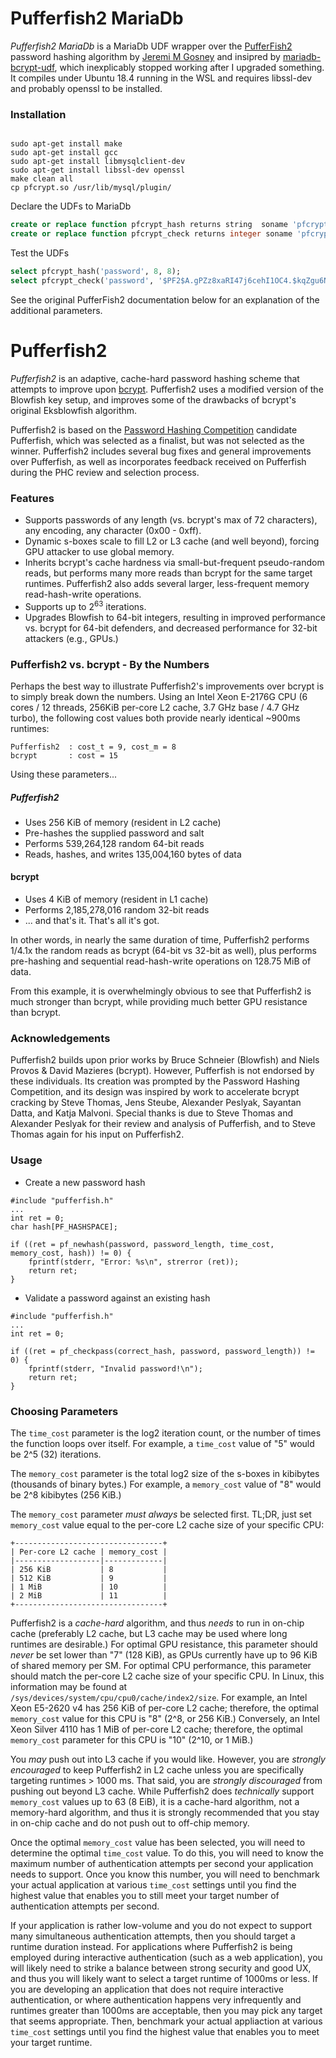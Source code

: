 Pufferfish2 MariaDb
===================

_Pufferfish2 MariaDb_ is a MariaDb UDF wrapper over the [PufferFish2](https://github.com/epixoip/pufferfish) password hashing algorithm by [Jeremi M Gosney](https://github.com/epixoip) and insipred by [mariadb-bcrypt-udf](https://github.com/ryancdotorg/mariadb-bcrypt-udf), which inexplicably stopped working after I upgraded something. It compiles under Ubuntu 18.4 running in the WSL and requires libssl-dev and probably openssl to be installed.

### Installation
```

sudo apt-get install make
sudo apt-get install gcc
sudo apt-get install libmysqlclient-dev
sudo apt-get install libssl-dev openssl
make clean all
cp pfcrypt.so /usr/lib/mysql/plugin/
```

Declare the UDFs to MariaDb 
```sql
create or replace function pfcrypt_hash returns string  soname 'pfcrypt.so';
create or replace function pfcrypt_check returns integer soname 'pfcrypt.so';
```

Test the UDFs 
```sql
select pfcrypt_hash('password', 8, 8);
select pfcrypt_check('password', '$PF2$A.gPZz8xaRI47j6cehI1OC4.$kqZgu6NbiCMe09yTnWrrGPmU/oYfgwe9OIlrU3rUgGx3DBp35axZBuNcTWw5MMDxOdcEenS5VT9Hbk9.QrHnAO');
```

See the original PufferFish2 documentation below for an explanation of the additional parameters.

Pufferfish2
==========

_Pufferfish2_ is an adaptive, cache-hard password hashing scheme that attempts to improve upon [bcrypt](https://en.wikipedia.org/wiki/Bcrypt). Pufferfish2 uses a modified version of the Blowfish key setup, and improves some of the drawbacks of bcrypt's original Eksblowfish algorithm. 

Pufferfish2 is based on the [Password Hashing Competition](https://password-hashing.net) candidate Pufferfish, which was selected as a finalist, but was not selected as the winner. Pufferfish2 includes several bug fixes and general improvements over Pufferfish, as well as incorporates feedback received on Pufferfish during the PHC review and selection process.

### Features

* Supports passwords of any length (vs. bcrypt's max of 72 characters), any encoding, any character (0x00 - 0xff).
* Dynamic s-boxes scale to fill L2 or L3 cache (and well beyond), forcing GPU attacker to use global memory.
* Inherits bcrypt's cache hardness via small-but-frequent pseudo-random reads, but performs many more reads than bcrypt for the same target runtimes. Pufferfish2 also adds several larger, less-frequent memory read-hash-write operations.
* Supports up to 2<sup>63</sup> iterations.
* Upgrades Blowfish to 64-bit integers, resulting in improved performance vs. bcrypt for 64-bit defenders, and decreased performance for 32-bit attackers (e.g., GPUs.)


### Pufferfish2 vs. bcrypt - By the Numbers

Perhaps the best way to illustrate Pufferfish2's improvements over bcrypt is to simply break down the numbers. Using an Intel Xeon E-2176G CPU (6 cores / 12 threads, 256KiB per-core L2 cache, 3.7 GHz base / 4.7 GHz turbo), the following cost values both provide nearly identical ~900ms runtimes:

```
Pufferfish2  : cost_t = 9, cost_m = 8
bcrypt       : cost = 15
```

Using these parameters...

##### Pufferfish2
* Uses 256 KiB of memory (resident in L2 cache)
* Pre-hashes the supplied password and salt
* Performs 539,264,128 random 64-bit reads
* Reads, hashes, and writes 135,004,160 bytes of data

#### bcrypt
* Uses 4 KiB of memory (resident in L1 cache)
* Performs 2,185,278,016 random 32-bit reads
* ... and that's it. That's all it's got.

In other words, in nearly the same duration of time, Pufferfish2 performs 1/4.1x the random reads as bcrypt (64-bit vs 32-bit as well), plus performs pre-hashing and sequential read-hash-write operations on 128.75 MiB of data.

From this example, it is overwhelmingly obvious to see that Pufferfish2 is much stronger than bcrypt, while providing much better GPU resistance than bcrypt.


### Acknowledgements

Pufferfish2 builds upon prior works by Bruce Schneier (Blowfish) and Niels Provos & David Mazieres (bcrypt). However, Pufferfish is not endorsed by these individuals. Its creation was prompted by the Password Hashing Competition, and its design was inspired by work to accelerate bcrypt cracking by Steve Thomas, Jens Steube, Alexander Peslyak, Sayantan Datta, and Katja Malvoni. Special thanks is due to Steve Thomas and Alexander Peslyak for their review and analysis of Pufferfish, and to Steve Thomas again for his input on Pufferfish2.


### Usage

* Create a new password hash

```
#include "pufferfish.h"
...
int ret = 0;
char hash[PF_HASHSPACE];

if ((ret = pf_newhash(password, password_length, time_cost, memory_cost, hash)) != 0) {
    fprintf(stderr, "Error: %s\n", strerror (ret));
    return ret;
}
```

* Validate a password against an existing hash

```
#include "pufferfish.h"
...
int ret = 0;

if ((ret = pf_checkpass(correct_hash, password, password_length)) != 0) {
    fprintf(stderr, "Invalid password!\n");
    return ret;
}
```

### Choosing Parameters

The `time_cost` parameter is the log2 iteration count, or the number of times the function loops over itself. For example, a `time_cost` value of "5" would be 2^5 (32) iterations.

The `memory_cost` parameter is the total log2 size of the s-boxes in kibibytes (thousands of binary bytes.) For example, a `memory_cost` value of "8" would be 2^8 kibibytes (256 KiB.)

The `memory_cost` parameter *must always* be selected first. TL;DR, just set `memory_cost` value equal to the per-core L2 cache size of your specific CPU:

```
+---------------------------------+
| Per-core L2 cache | memory_cost |
|-------------------|-------------|
| 256 KiB           | 8           |
| 512 KiB           | 9           |
| 1 MiB             | 10          |
| 2 MiB             | 11          |
+---------------------------------+
```

Pufferfish2 is a _cache-hard_ algorithm, and thus _needs_ to run in on-chip cache (preferably L2 cache, but L3 cache may be used where long runtimes are desirable.) For optimal GPU resistance, this parameter should *never* be set lower than "7" (128 KiB), as GPUs currently have up to 96 KiB of shared memory per SM. For optimal CPU performance, this parameter should match the per-core L2 cache size of your specific CPU. In Linux, this information may be found at `/sys/devices/system/cpu/cpu0/cache/index2/size`. For example, an Intel Xeon E5-2620 v4 has 256 KiB of per-core L2 cache; therefore, the optimal `memory_cost` value for this CPU is "8" (2^8, or 256 KiB.) Conversely, an Intel Xeon Silver 4110 has 1 MiB of per-core L2 cache; therefore, the optimal `memory_cost` parameter for this CPU is "10" (2^10, or 1 MiB.)

You _may_ push out into L3 cache if you would like. However, you are *strongly encouraged* to keep Pufferfish2 in L2 cache unless you are specifically targeting runtimes > 1000 ms. That said, you are *strongly discouraged* from pushing out beyond L3 cache. While Pufferfish2 does _technically_ support `memory_cost` values up to 63 (8 EiB), it is a cache-hard algorithm, not a memory-hard algorithm, and thus it is strongly recommended that you stay in on-chip cache and do not push out to off-chip memory.

Once the optimal `memory_cost` value has been selected, you will need to determine the optimal `time_cost` value. To do this, you will need to know the maximum number of authentication attempts per second your application needs to support. Once you know this number, you will need to benchmark your actual application at various `time_cost` settings until you find the highest value that enables you to still meet your target number of authentication attempts per second.

If your application is rather low-volume and you do not expect to support many simultaneous authentication attempts, then you should target a runtime duration instead. For applications where Pufferfish2 is being employed during interactive authentication (such as a web application), you will likely need to strike a balance between strong security and good UX, and thus you will likely want to select a target runtime of 1000ms or less. If you are developing an application that does not require interactive authentication, or where authentication happens very infrequently and runtimes greater than 1000ms are acceptable, then you may pick any target that seems appropriate. Then, benchmark your actual appliaction at various `time_cost` settings until you find the highest value that enables you to meet your target runtime.
